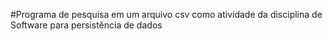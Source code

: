 #Programa de pesquisa em um arquivo csv como atividade da disciplina de Software para persistência de dados 
